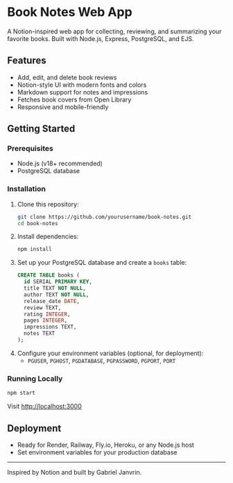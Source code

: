 # Book Notes Web App

A Notion-inspired web app for collecting, reviewing, and summarizing your favorite books. Built with Node.js, Express, PostgreSQL, and EJS.

## Features
- Add, edit, and delete book reviews
- Notion-style UI with modern fonts and colors
- Markdown support for notes and impressions
- Fetches book covers from Open Library
- Responsive and mobile-friendly

## Getting Started

### Prerequisites
- Node.js (v18+ recommended)
- PostgreSQL database

### Installation
1. Clone this repository:
   ```sh
   git clone https://github.com/yourusername/book-notes.git
   cd book-notes
   ```
2. Install dependencies:
   ```sh
   npm install
   ```
3. Set up your PostgreSQL database and create a `books` table:
   ```sql
   CREATE TABLE books (
     id SERIAL PRIMARY KEY,
     title TEXT NOT NULL,
     author TEXT NOT NULL,
     release_date DATE,
     review TEXT,
     rating INTEGER,
     pages INTEGER,
     impressions TEXT,
     notes TEXT
   );
   ```
4. Configure your environment variables (optional, for deployment):
   - `PGUSER`, `PGHOST`, `PGDATABASE`, `PGPASSWORD`, `PGPORT`, `PORT`

### Running Locally
```sh
npm start
```
Visit [http://localhost:3000](http://localhost:3000)

## Deployment
- Ready for Render, Railway, Fly.io, Heroku, or any Node.js host
- Set environment variables for your production database

---
Inspired by Notion and built by Gabriel Janvrin.
